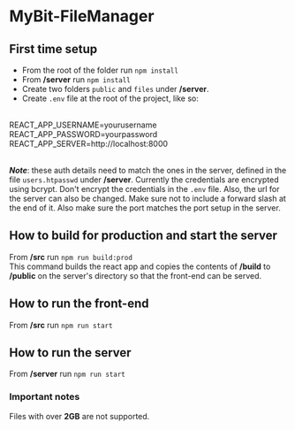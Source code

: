 # MyBit-FileManager

## First time setup
* From the root of the folder run ```npm install```
* From **/server** run ```npm install```
* Create two folders ```public``` and ```files``` under **/server**.
* Create ```.env``` file at the root of the project, like so:
<br/>
REACT_APP_USERNAME=yourusername
<br/>
REACT_APP_PASSWORD=yourpassword
<br/>
REACT_APP_SERVER=http://localhost:8000
<br/>
<br/>

***Note***: these auth details need to match the ones in the server, defined in the file ```users.htpasswd``` under **/server**. Currently the credentials are encrypted using bcrypt. Don't encrypt the credentials in the ```.env``` file. Also, the url for the server can also be changed. Make sure not to include a forward slash at the end of it. Also make sure the port matches the port setup in the server.

## How to build for production and start the server
From **/src** run ```npm run build:prod```<br/>
This command builds the react app and copies the contents of **/build** to **/public** on the server's directory so that the front-end can be served.

## How to run the front-end
From **/src** run ```npm run start```<br/>

## How to run the server
From **/server** run ```npm run start```

### Important notes
Files with over **2GB** are not supported.
